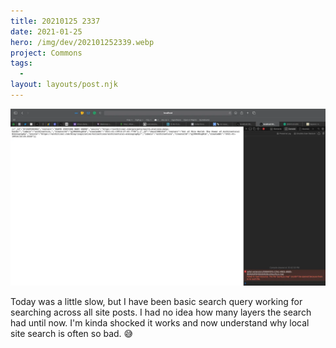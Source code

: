 ```yaml
---
title: 20210125 2337
date: 2021-01-25
hero: /img/dev/202101252339.webp
project: Commons
tags:
  -
layout: layouts/post.njk
---
```


![WIP image for 202101252337](/img/dev/202101252339.webp)

Today was a little slow, but I have been basic search query working for searching across all site posts. I had no idea how many layers the search had until now. I'm kinda shocked it works and now understand why local site search is often so bad. 😅
